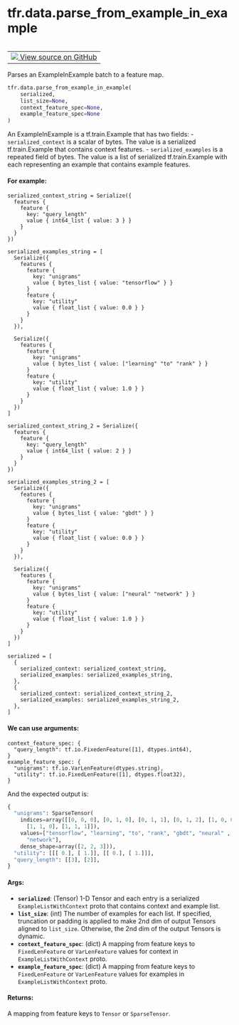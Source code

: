 <div itemscope itemtype="http://developers.google.com/ReferenceObject">
<meta itemprop="name" content="tfr.data.parse_from_example_in_example" />
<meta itemprop="path" content="Stable" />
</div>

# tfr.data.parse_from_example_in_example

<table class="tfo-notebook-buttons tfo-api" align="left">

<td>
  <a target="_blank" href="https://github.com/tensorflow/ranking/tree/master/tensorflow_ranking/python/data.py">
    <img src="https://www.tensorflow.org/images/GitHub-Mark-32px.png" />
    View source on GitHub
  </a>
</td></table>

Parses an ExampleInExample batch to a feature map.

```python
tfr.data.parse_from_example_in_example(
    serialized,
    list_size=None,
    context_feature_spec=None,
    example_feature_spec=None
)
```

<!-- Placeholder for "Used in" -->

An ExampleInExample is a tf.train.Example that has two fields: -
`serialized_context` is a scalar of bytes. The value is a serialized
tf.train.Example that contains context features. - `serialized_examples` is a
repeated field of bytes. The value is a list of serialized tf.train.Example with
each representing an example that contains example features.

#### For example:

```
serialized_context_string = Serialize({
  features {
    feature {
      key: "query_length"
      value { int64_list { value: 3 } }
    }
  }
})

serialized_examples_string = [
  Serialize({
    features {
      feature {
        key: "unigrams"
        value { bytes_list { value: "tensorflow" } }
      }
      feature {
        key: "utility"
        value { float_list { value: 0.0 } }
      }
    }
  }),

  Serialize({
    features {
      feature {
        key: "unigrams"
        value { bytes_list { value: ["learning" "to" "rank" } }
      }
      feature {
        key: "utility"
        value { float_list { value: 1.0 } }
      }
    }
  })
]

serialized_context_string_2 = Serialize({
  features {
    feature {
      key: "query_length"
      value { int64_list { value: 2 } }
    }
  }
})

serialized_examples_string_2 = [
  Serialize({
    features {
      feature {
        key: "unigrams"
        value { bytes_list { value: "gbdt" } }
      }
      feature {
        key: "utility"
        value { float_list { value: 0.0 } }
      }
    }
  }),

  Serialize({
    features {
      feature {
        key: "unigrams"
        value { bytes_list { value: ["neural" "network" } }
      }
      feature {
        key: "utility"
        value { float_list { value: 1.0 } }
      }
    }
  })
]

serialized = [
  {
    serialized_context: serialized_context_string,
    serialized_examples: serialized_examples_string,
  },
  {
    serialized_context: serialized_context_string_2,
    serialized_examples: serialized_examples_string_2,
  },
]
```

#### We can use arguments:

```
context_feature_spec: {
  "query_length": tf.io.FixedenFeature([1], dtypes.int64),
}
example_feature_spec: {
  "unigrams": tf.io.VarLenFeature(dtypes.string),
  "utility": tf.io.FixedLenFeature([1], dtypes.float32),
}
```

And the expected output is:

```python
{
  "unigrams": SparseTensor(
    indices=array([[0, 0, 0], [0, 1, 0], [0, 1, 1], [0, 1, 2], [1, 0, 0],
      [1, 1, 0], [1, 1, 1]]),
    values=["tensorflow", "learning", "to", "rank", "gbdt", "neural" ,
      "network"],
    dense_shape=array([2, 2, 3])),
  "utility": [[[ 0.], [ 1.]], [[ 0.], [ 1.]]],
  "query_length": [[3], [2]],
}
```

#### Args:

*   <b>`serialized`</b>: (Tensor) 1-D Tensor and each entry is a serialized
    `ExampleListWithContext` proto that contains context and example list.
*   <b>`list_size`</b>: (int) The number of examples for each list. If
    specified, truncation or padding is applied to make 2nd dim of output
    Tensors aligned to `list_size`. Otherwise, the 2nd dim of the output Tensors
    is dynamic.
*   <b>`context_feature_spec`</b>: (dict) A mapping from feature keys to
    `FixedLenFeature` or `VarLenFeature` values for context in
    `ExampleListWithContext` proto.
*   <b>`example_feature_spec`</b>: (dict) A mapping from feature keys to
    `FixedLenFeature` or `VarLenFeature` values for examples in
    `ExampleListWithContext` proto.

#### Returns:

A mapping from feature keys to `Tensor` or `SparseTensor`.
